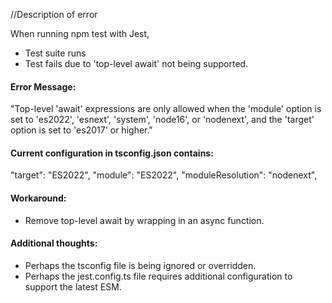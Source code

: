 //Description of error

When running npm test with Jest,

- Test suite runs
- Test fails due to 'top-level await' not being supported.

#### Error Message:

"Top-level 'await' expressions are only allowed when the 'module' option is set to 'es2022', 'esnext', 'system', 'node16', or 'nodenext', and the 'target' option is set to 'es2017' or higher."

#### Current configuration in tsconfig.json contains:

"target": "ES2022",
"module": "ES2022",
"moduleResolution": "nodenext",

#### Workaround:

- Remove top-level await by wrapping in an async function.

#### Additional thoughts:

- Perhaps the tsconfig file is being ignored or overridden.
- Perhaps the jest.config.ts file requires additional configuration to support the latest ESM.

